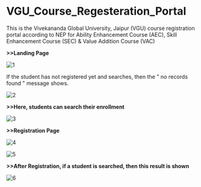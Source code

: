 # VGU_Course_Regesteration_Portal
This is the Vivekananda Global University, Jaipur (VGU) course registration portal according to NEP for Ability Enhancement Course (AEC), Skill Enhancement Course (SEC) &amp; Value Addition Course (VAC)


**>>Landing Page**

![1](https://github.com/user-attachments/assets/49d8213f-6381-40a2-90fd-dc5074e97f76)

If the student has not registered yet and searches, then the " no records found " message shows.


![2](https://github.com/user-attachments/assets/f4056f47-e30a-4a04-aca3-9aea9b0c16b1)




**>>Here, students can search their enrollment**

![3](https://github.com/user-attachments/assets/ffa19a7b-52d1-4d8f-a094-18996b96bced)



**>>Registration Page**

![4](https://github.com/user-attachments/assets/5d85ca5b-ecb1-4e88-aafa-7a59be0fe2a6)

![5](https://github.com/user-attachments/assets/b8dce47a-b329-4bac-be64-5f48d6476cbe)



**>>After Registration, if a student is searched, then this result is shown**

![6](https://github.com/user-attachments/assets/9c50b12b-8989-469f-8915-822f7ef617cc)


